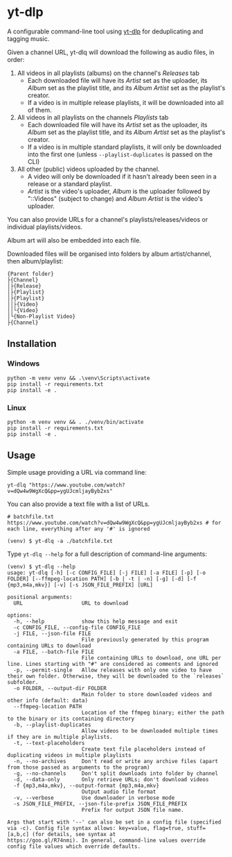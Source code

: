 # yt-dlp

A configurable command-line tool using [yt-dlp](https://github.com/yt-dlp/yt-dlp) for deduplicating and tagging music.

Given a channel URL, yt-dlq will download the following as audio files, in order:

1. All videos in all playlists (albums) on the channel's _Releases_ tab
    - Each downloaded file will have its _Artist_ set as the uploader, its _Album_ set as the playlist title, and its _Album Artist_ set as the playlist's creator.
    - If a video is in multiple release playlists, it will be downloaded into all of them.
1. All videos in all playlists on the channels _Playlists_ tab
    - Each downloaded file will have its _Artist_ set as the uploader, its _Album_ set as the playlist title, and its _Album Artist_ set as the playlist's creator.
    - If a video is in multiple standard playlists, it will only be downloaded into the first one (unless `--playlist-duplicates` is passed on the CLI)
1. All other (public) videos uploaded by the channel.
    - A video will only be downloaded if it hasn't already been seen in a release or a standard playlist.
    - _Artist_ is the video's uploader, _Album_ is the uploader followed by "::Videos" (subject to change) and _Album Artist_ is the video's uploader.

You can also provide URLs for a channel's playlists/releases/videos or individual playlists/videos.

Album art will also be embedded into each file.

Downloaded files will be organised into folders by album artist/channel, then album/playlist:
```
{Parent folder}
├{Channel}
│├{Release}
│├{Playlist}
│├{Playlist}
││├{Video}
││└{Video}
│└{Non-Playlist Video}
├{Channel}
```


## Installation
### Windows
```shell
python -m venv venv && .\venv\Scripts\activate
pip install -r requirements.txt
pip install -e .
```
### Linux
```shell
python -m venv venv && . ./venv/bin/activate
pip install -r requirements.txt
pip install -e .
```

## Usage
Simple usage providing a URL via command line:
```shell 
yt-dlq "https://www.youtube.com/watch?v=dQw4w9WgXcQ&pp=ygUJcmljayByb2xs"
```

You can also provide a text file with a list of URLs.
```
# batchfile.txt
https://www.youtube.com/watch?v=dQw4w9WgXcQ&pp=ygUJcmljayByb2xs # for each line, everything after any '#' is ignored
```
```shell
(venv) $ yt-dlq -a ./batchfile.txt
```

Type `yt-dlq --help` for a full description of command-line arguments:
```
(venv) $ yt-dlq --help
usage: yt-dlq [-h] [-c CONFIG_FILE] [-j FILE] [-a FILE] [-p] [-o FOLDER] [--ffmpeg-location PATH] [-b | -t | -n] [-g] [-d] [-f {mp3,m4a,mkv}] [-v] [-s JSON_FILE_PREFIX] [URL]

positional arguments:
  URL                   URL to download

options:
  -h, --help            show this help message and exit
  -c CONFIG_FILE, --config-file CONFIG_FILE
  -j FILE, --json-file FILE
                        File previously generated by this program containing URLs to download
  -a FILE, --batch-file FILE
                        File containing URLs to download, one URL per line. Lines starting with "#" are considered as comments and ignored
  -p, --permit-single   Allow releases with only one video to have their own folder. Otherwise, they will be downloaded to the `releases` subfolder.
  -o FOLDER, --output-dir FOLDER
                        Main folder to store downloaded videos and other info (default: data)
  --ffmpeg-location PATH
                        Location of the ffmpeg binary; either the path to the binary or its containing directory
  -b, --playlist-duplicates
                        Allow videos to be downloaded multiple times if they are in multiple playlists.
  -t, --text-placeholders
                        Create text file placeholders instead of duplicating videos in multiple playlists
  -n, --no-archives     Don't read or write any archive files (apart from those passed as arguments to the program)
  -g, --no-channels     Don't split downloads into folder by channel
  -d, --data-only       Only retrieve URLs; don't download videos
  -f {mp3,m4a,mkv}, --output-format {mp3,m4a,mkv}
                        Output audio file format
  -v, --verbose         Use downloader in verbose mode
  -s JSON_FILE_PREFIX, --json-file-prefix JSON_FILE_PREFIX
                        Prefix for output JSON file name.

Args that start with '--' can also be set in a config file (specified via -c). Config file syntax allows: key=value, flag=true, stuff=[a,b,c] (for details, see syntax at   
https://goo.gl/R74nmi). In general, command-line values override config file values which override defaults.
```

